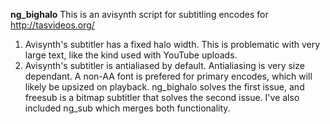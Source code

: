 **ng_bighalo**
This is an avisynth script for subtitling encodes for http://tasvideos.org/
1) Avisynth's subtitler has a fixed halo width. This is problematic
with very large text, like the kind used with YouTube uploads.
2) Avisynth's subtitler is antialiased by default. Antialiasing is very
size dependant. A non-AA font is prefered for primary encodes, which
will likely be upsized on playback.
ng_bighalo solves the first issue, and freesub is a bitmap subtitler
that solves the second issue.
I've also included ng_sub which merges both functionality.
